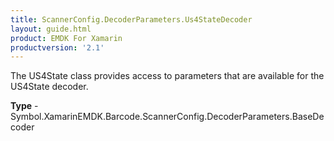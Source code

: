 ```yaml
---
title: ScannerConfig.DecoderParameters.Us4StateDecoder
layout: guide.html
product: EMDK For Xamarin
productversion: '2.1'
---
```

The US4State class provides access to parameters that are available for the US4State decoder.

**Type** - Symbol.XamarinEMDK.Barcode.ScannerConfig.DecoderParameters.BaseDecoder
















